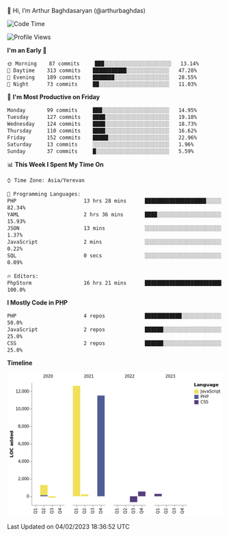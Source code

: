 👋 Hi, I’m Arthur Baghdasaryan (@arthurbaghdas)


<!--START_SECTION:waka-->
![Code Time](http://img.shields.io/badge/Code%20Time-463%20hrs%2041%20mins-blue)

![Profile Views](http://img.shields.io/badge/Profile%20Views-0-blue)

**I'm an Early 🐤** 

```text
🌞 Morning    87 commits     ███░░░░░░░░░░░░░░░░░░░░░░   13.14% 
🌆 Daytime    313 commits    ███████████░░░░░░░░░░░░░░   47.28% 
🌃 Evening    189 commits    ███████░░░░░░░░░░░░░░░░░░   28.55% 
🌙 Night      73 commits     ██░░░░░░░░░░░░░░░░░░░░░░░   11.03%

```
📅 **I'm Most Productive on Friday** 

```text
Monday       99 commits     ███░░░░░░░░░░░░░░░░░░░░░░   14.95% 
Tuesday      127 commits    ████░░░░░░░░░░░░░░░░░░░░░   19.18% 
Wednesday    124 commits    ████░░░░░░░░░░░░░░░░░░░░░   18.73% 
Thursday     110 commits    ████░░░░░░░░░░░░░░░░░░░░░   16.62% 
Friday       152 commits    █████░░░░░░░░░░░░░░░░░░░░   22.96% 
Saturday     13 commits     ░░░░░░░░░░░░░░░░░░░░░░░░░   1.96% 
Sunday       37 commits     █░░░░░░░░░░░░░░░░░░░░░░░░   5.59%

```


📊 **This Week I Spent My Time On** 

```text
⌚︎ Time Zone: Asia/Yerevan

💬 Programming Languages: 
PHP                      13 hrs 28 mins      ████████████████████░░░░░   82.34% 
YAML                     2 hrs 36 mins       ████░░░░░░░░░░░░░░░░░░░░░   15.93% 
JSON                     13 mins             ░░░░░░░░░░░░░░░░░░░░░░░░░   1.37% 
JavaScript               2 mins              ░░░░░░░░░░░░░░░░░░░░░░░░░   0.22% 
SQL                      0 secs              ░░░░░░░░░░░░░░░░░░░░░░░░░   0.09%

🔥 Editors: 
PhpStorm                 16 hrs 21 mins      █████████████████████████   100.0%

```

**I Mostly Code in PHP** 

```text
PHP                      4 repos             ████████████░░░░░░░░░░░░░   50.0% 
JavaScript               2 repos             ██████░░░░░░░░░░░░░░░░░░░   25.0% 
CSS                      2 repos             ██████░░░░░░░░░░░░░░░░░░░   25.0%

```


**Timeline**

![Chart not found](https://raw.githubusercontent.com/arthurbaghdas/arthurbaghdas/main/charts/bar_graph.png) 


 Last Updated on 04/02/2023 18:36:52 UTC
<!--END_SECTION:waka-->
